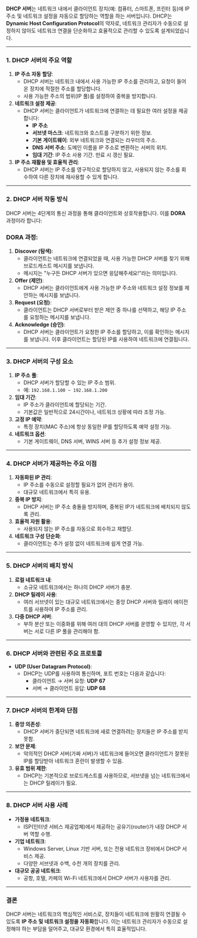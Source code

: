 **DHCP 서버**는 네트워크 내에서 클라이언트 장치(예: 컴퓨터, 스마트폰, 프린터 등)에 IP 주소 및 네트워크 설정을 자동으로 할당하는 역할을 하는 서버입니다. DHCP는 **Dynamic Host Configuration Protocol**의 약자로, 네트워크 관리자가 수동으로 설정하지 않아도 네트워크 연결을 단순화하고 효율적으로 관리할 수 있도록 설계되었습니다.

---

### **1. DHCP 서버의 주요 역할**

1. **IP 주소 자동 할당**:
    - DHCP 서버는 네트워크 내에서 사용 가능한 IP 주소를 관리하고, 요청이 들어온 장치에 적절한 주소를 할당합니다.
    - 사용 가능한 주소의 범위(IP 풀)를 설정하여 중복을 방지합니다.
2. **네트워크 설정 제공**:
    - DHCP 서버는 클라이언트가 네트워크에 연결하는 데 필요한 여러 설정을 제공합니다:
        - **IP 주소**
        - **서브넷 마스크**: 네트워크와 호스트를 구분하기 위한 정보.
        - **기본 게이트웨이**: 외부 네트워크와 연결되는 라우터의 주소.
        - **DNS 서버 주소**: 도메인 이름을 IP 주소로 변환하는 서버의 위치.
        - **임대 기간**: IP 주소 사용 기간. 만료 시 갱신 필요.
3. **IP 주소 재활용 및 효율적 관리**:
    - DHCP 서버는 IP 주소를 영구적으로 할당하지 않고, 사용되지 않는 주소를 회수하여 다른 장치에 재사용할 수 있게 합니다.

---

### **2. DHCP 서버 작동 방식**

DHCP 서버는 4단계의 통신 과정을 통해 클라이언트와 상호작용합니다. 이를 **DORA** 과정이라 합니다:

### **DORA 과정**:

1. **Discover (탐색)**:
    - 클라이언트는 네트워크에 연결되었을 때, 사용 가능한 DHCP 서버를 찾기 위해 브로드캐스트 메시지를 보냅니다.
    - 메시지는 "누구든 DHCP 서버가 있으면 응답해주세요!"라는 의미입니다.
2. **Offer (제안)**:
    - DHCP 서버는 클라이언트에게 사용 가능한 IP 주소와 네트워크 설정 정보를 제안하는 메시지를 보냅니다.
3. **Request (요청)**:
    - 클라이언트는 DHCP 서버로부터 받은 제안 중 하나를 선택하고, 해당 IP 주소를 요청하는 메시지를 보냅니다.
4. **Acknowledge (승인)**:
    - DHCP 서버는 클라이언트가 요청한 IP 주소를 할당하고, 이를 확인하는 메시지를 보냅니다. 이후 클라이언트는 할당된 IP를 사용하여 네트워크에 연결됩니다.

---

### **3. DHCP 서버의 구성 요소**

1. **IP 주소 풀**:
    - DHCP 서버가 할당할 수 있는 IP 주소 범위.
    - 예: `192.168.1.100 ~ 192.168.1.200`
2. **임대 기간**:
    - IP 주소가 클라이언트에 할당되는 기간.
    - 기본값은 일반적으로 24시간이나, 네트워크 상황에 따라 조정 가능.
3. **고정 IP 예약**:
    - 특정 장치(MAC 주소)에 항상 동일한 IP를 할당하도록 예약 설정 가능.
4. **네트워크 옵션**:
    - 기본 게이트웨이, DNS 서버, WINS 서버 등 추가 설정 정보 제공.

---

### **4. DHCP 서버가 제공하는 주요 이점**

1. **자동화된 IP 관리**:
    - IP 주소를 수동으로 설정할 필요가 없어 관리가 용이.
    - 대규모 네트워크에서 특히 유용.
2. **중복 IP 방지**:
    - DHCP 서버는 IP 주소 충돌을 방지하며, 중복된 IP가 네트워크에 배치되지 않도록 관리.
3. **효율적 자원 활용**:
    - 사용되지 않는 IP 주소를 자동으로 회수하고 재할당.
4. **네트워크 구성 단순화**:
    - 클라이언트는 추가 설정 없이 네트워크에 쉽게 연결 가능.

---

### **5. DHCP 서버의 배치 방식**

1. **로컬 네트워크 내**:
    - 소규모 네트워크에서는 하나의 DHCP 서버가 충분.
2. **DHCP 릴레이 사용**:
    - 여러 서브넷이 있는 대규모 네트워크에서는 중앙 DHCP 서버와 릴레이 에이전트를 사용하여 IP 주소를 관리.
3. **다중 DHCP 서버**:
    - 부하 분산 또는 이중화를 위해 여러 대의 DHCP 서버를 운영할 수 있지만, 각 서버는 서로 다른 IP 풀을 관리해야 함.

---

### **6. DHCP 서버와 관련된 주요 프로토콜**

- **UDP (User Datagram Protocol)**:
    - DHCP는 UDP를 사용하여 통신하며, 포트 번호는 다음과 같습니다:
        - 클라이언트 → 서버 요청: **UDP 67**
        - 서버 → 클라이언트 응답: **UDP 68**

---

### **7. DHCP 서버의 한계와 단점**

1. **중앙 의존성**:
    - DHCP 서버가 중단되면 네트워크에 새로 연결하려는 장치들은 IP 주소를 받지 못함.
2. **보안 문제**:
    - 악의적인 DHCP 서버(가짜 서버)가 네트워크에 들어오면 클라이언트가 잘못된 IP를 할당받아 네트워크 혼란이 발생할 수 있음.
3. **유효 범위 제한**:
    - DHCP는 기본적으로 브로드캐스트를 사용하므로, 서브넷을 넘는 네트워크에서는 DHCP 릴레이가 필요.

---

### **8. DHCP 서버 사용 사례**

- **가정용 네트워크**:
    - ISP(인터넷 서비스 제공업체)에서 제공하는 공유기(router)가 내장 DHCP 서버 역할 수행.
- **기업 네트워크**:
    - Windows Server, Linux 기반 서버, 또는 전용 네트워크 장비에서 DHCP 서비스 제공.
    - 다양한 서브넷과 수백, 수천 개의 장치를 관리.
- **대규모 공공 네트워크**:
    - 공항, 호텔, 카페의 Wi-Fi 네트워크에서 DHCP 서버가 사용자를 관리.

---

### **결론**

DHCP 서버는 네트워크의 핵심적인 서비스로, 장치들이 네트워크에 원활히 연결될 수 있도록 **IP 주소 및 네트워크 설정을 자동화**합니다. 이는 네트워크 관리자가 수동으로 설정해야 하는 부담을 덜어주고, 대규모 환경에서 특히 효율적입니다.